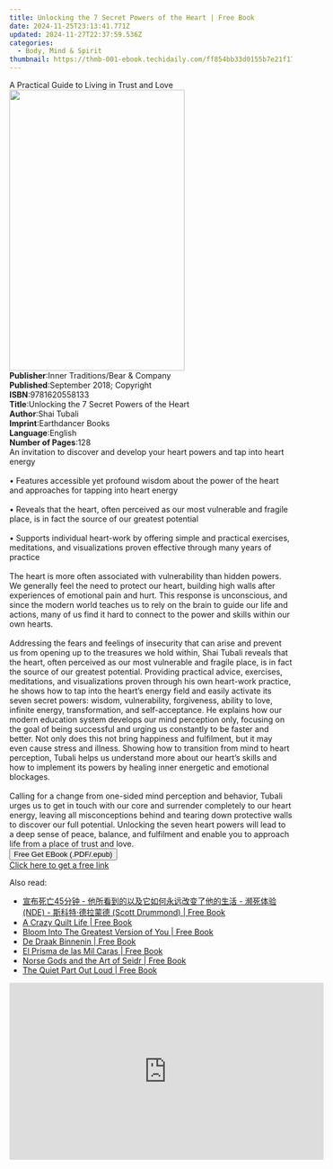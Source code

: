 ```yaml
---
title: Unlocking the 7 Secret Powers of the Heart | Free Book
date: 2024-11-25T23:13:41.771Z
updated: 2024-11-27T22:37:59.536Z
categories:
  - Body, Mind & Spirit
thumbnail: https://thmb-001-ebook.techidaily.com/ff854bb33d0155b7e21f1702a31bf32b272992ca0024f6fd20a889e74c5e5c68.jpg
---
```

<main id="book-container">
  <div class="flex flex-col">
    <div class="book-brief flex-1 py-6 px-4 sm:p-6 md:py-10 md:px-8">
      <!-- brief-->
      <div class="book-brief-main">
        A Practical Guide to Living in Trust and Love
      </div>
    </div>
    <div
      class="book-meta-info flex-1 grid gap-4 col-start-1 col-end-3 row-start-1 sm:mb-6 sm:grid-cols-4 lg:gap-6 lg:col-start-2 lg:row-end-6 lg:row-span-6 lg:mb-0"
    >
      <div
        class="book-meta-info-left place-content-center mt-4 p-4 text-sm leading-6 col-start-2 col-span-2 dark:text-slate-400"
      >
        <img
          class="w-full h-500 object-cover rounded-lg sm:h-255 sm:col-span-2 lg:col-span-full"
          src="https://img-001-ebook.techidaily.com/cc7773b32610c682f22a5614cbb1de60f2111ff4ad51988a4e5f0cbbb808342a.jpg"
          alt=""
          width="312"
          height="500"
        />
      </div>
      <div
        class="book-meta-info-right mt-2 col-start-1 row-start-2 col-span-3 self-center"
      >
        <!-- meta data  -->
        <div class="flex flex-col px-4 md:px-8">
          <div class="flex-1">
            <strong>Publisher</strong>:<span class="px-2"
              >Inner Traditions/Bear &amp; Company</span
            >
          </div>
          <div class="flex-1">
            <strong>Published</strong>:<span class="px-2"
              >September 2018; Copyright</span
            >
          </div>
          <div class="flex-1">
            <strong>ISBN</strong>:<span class="px-2">9781620558133</span>
          </div>
          <div class="flex-1">
            <strong>Title</strong>:<span class="px-2"
              >Unlocking the 7 Secret Powers of the Heart</span
            >
          </div>
          <div class="flex-1">
            <strong>Author</strong>:<span class="px-2">Shai Tubali</span>
          </div>
          <div class="flex-1">
            <strong>Imprint</strong>:<span class="px-2">Earthdancer Books</span>
          </div>
          <div class="flex-1">
            <strong>Language</strong>:<span class="px-2">English</span>
          </div>
          <div class="flex-1">
            <strong>Number of Pages</strong>:<span class="px-2">128</span>
          </div>
        </div>
      </div>
    </div>
    <div class="book-description flex-1 py-6 px-4 sm:p-6 md:py-10 md:px-8">
      <div class="book-description-main">
        <div accordion-content="" id="description">
          An invitation to discover and develop your heart powers and tap into
          heart energy <br /><br />• Features accessible yet profound wisdom
          about the power of the heart and approaches for tapping into heart
          energy <br /><br />• Reveals that the heart, often perceived as our
          most vulnerable and fragile place, is in fact the source of our
          greatest potential <br /><br />• Supports individual heart-work by
          offering simple and practical exercises, meditations, and
          visualizations proven effective through many years of practice
          <br /><br />The heart is more often associated with vulnerability than
          hidden powers. We generally feel the need to protect our heart,
          building high walls after experiences of emotional pain and hurt. This
          response is unconscious, and since the modern world teaches us to rely
          on the brain to guide our life and actions, many of us find it hard to
          connect to the power and skills within our own hearts.
          <br /><br />Addressing the fears and feelings of insecurity that can
          arise and prevent us from opening up to the treasures we hold within,
          Shai Tubali reveals that the heart, often perceived as our most
          vulnerable and fragile place, is in fact the source of our greatest
          potential. Providing practical advice, exercises, meditations, and
          visualizations proven through his own heart-work practice, he shows
          how to tap into the heart’s energy field and easily activate its seven
          secret powers: wisdom, vulnerability, forgiveness, ability to love,
          infinite energy, transformation, and self-acceptance. He explains how
          our modern education system develops our mind perception only,
          focusing on the goal of being successful and urging us constantly to
          be faster and better. Not only does this not bring happiness and
          fulfilment, but it may even cause stress and illness. Showing how to
          transition from mind to heart perception, Tubali helps us understand
          more about our heart’s skills and how to implement its powers by
          healing inner energetic and emotional blockages. <br /><br />Calling
          for a change from one-sided mind perception and behavior, Tubali urges
          us to get in touch with our core and surrender completely to our heart
          energy, leaving all misconceptions behind and tearing down protective
          walls to discover our full potential. Unlocking the seven heart powers
          will lead to a deep sense of peace, balance, and fulfilment and enable
          you to approach life from a place of trust and love.
        </div>
        <div class="accordion-fader"></div>
      </div>
    </div>
    <div class="book-excerpts flex-1 py-6 px-4 sm:p-6 md:py-10 md:px-8"></div>
    <div
      class="book-about-author flex-1 py-6 px-4 sm:p-6 md:py-10 md:px-8"
    ></div>
    <div class="book-free-get flex-1 py-6 px-4 sm:p-6 md:py-10 md:px-8">
      <button
        id="btn-free-get"
        class="bg-blue-500 hover:bg-blue-700 text-white font-bold py-2 px-4 rounded"
      >
        Free Get EBook (.PDF/.epub)
      </button>
      <div id="countdown-display" class="px-2 text-lg mt-2"></div>
      <a
        id="free-link"
        class="hidden bg-blue-500 hover:bg-blue-700 text-white font-bold py-2 px-4 rounded"
        href="https://www.ebooks.com/en-us/book/96028124/unlocking-the-7-secret-powers-of-the-heart/shai-tubali/"
        target="_blank"
        >Click here to get a free link</a
      >
    </div>
    <script>
      let countdownTime = 0;
      let countdownInterval = null;
      document
        .getElementById('btn-free-get')
        .addEventListener('click', startCountdown);
      function startCountdown() {
        countdownTime = new Date().getTime() + 60000 * 3;
        countdownInterval = setInterval(updateCountdown, 1000);
        document.getElementById('btn-free-get').disabled = true;
        document
          .getElementById('btn-free-get')
          .classList.add('bg-gray-500', 'cursor-not-allowed');
      }
      function updateCountdown() {
        let currentTime = new Date().getTime();
        let timeLeft = countdownTime - currentTime;
        let secondsLeft = Math.floor(timeLeft / 1000);
        document.getElementById('countdown-display').innerHTML =
          `Remaining time: ${secondsLeft} seconds.`;
        if (secondsLeft <= 0) {
          clearInterval(countdownInterval);
          document.getElementById('btn-free-get').classList.add('hidden');
          document.getElementById('free-link').classList.remove('hidden');
          document.getElementById('countdown-display').innerHTML = '';
        }
      }
    </script>
  </div>
</main>

<ins class="adsbygoogle"
      style="display:block"
      data-ad-client="ca-pub-7571918770474297"
      data-ad-slot="8358498916"
      data-ad-format="auto"
      data-full-width-responsive="true"></ins>
    

<span class="atpl-alsoreadstyle">Also read:</span>
<div><ul>
<li><a href="https://novels-ebooks.techidaily.com/211323553-9798869177537-45-nde-scott-drummond/"><u>宣布死亡45分钟 - 他所看到的以及它如何永远改变了他的生活 - 濒死体验(NDE) - 斯科特·德拉蒙德 (Scott Drummond) | Free Book</u></a></li>
<li><a href="https://novels-ebooks.techidaily.com/211323296-9798869321510-a-crazy-quilt-life/"><u>A Crazy Quilt Life | Free Book</u></a></li>
<li><a href="https://novels-ebooks.techidaily.com/211323387-9798822946255-bloom-into-the-greatest-version-of-you/"><u>Bloom Into The Greatest Version of You | Free Book</u></a></li>
<li><a href="https://novels-ebooks.techidaily.com/211323428-9781733098397-de-draak-binnenin/"><u>De Draak Binnenin | Free Book</u></a></li>
<li><a href="https://novels-ebooks.techidaily.com/211323494-9798869327352-el-prisma-de-las-mil-caras/"><u>El Prisma de las Mil Caras | Free Book</u></a></li>
<li><a href="https://novels-ebooks.techidaily.com/211323298-9798869324672-norse-gods-and-the-art-of-seidr/"><u>Norse Gods and the Art of Seidr | Free Book</u></a></li>
<li><a href="https://novels-ebooks.techidaily.com/211323551-9781738369614-the-quiet-part-out-loud/"><u>The Quiet Part Out Loud | Free Book</u></a></li>
</ul></div>

<!-- affiliate ads begin -->
<iframe width="560" height="315" src="https://www.youtube.com/embed/7JBG_O3Vnh4?si=lUO0fta6YPJ50qjg&autoplay=1" title="YouTube video player" frameborder="0" allow="accelerometer; autoplay; clipboard-write; encrypted-media; gyroscope; picture-in-picture; web-share" referrerpolicy="strict-origin-when-cross-origin" allowfullscreen></iframe>
<!-- affiliate ads end -->

